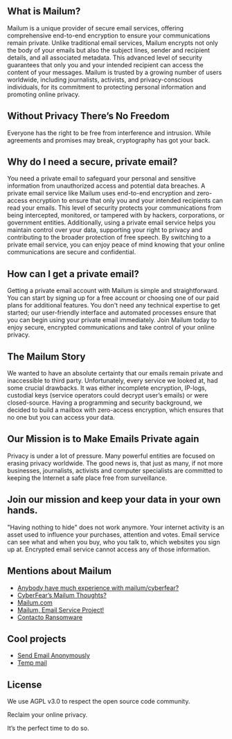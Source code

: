 ## What is Mailum?

Mailum is a unique provider of secure email services, offering comprehensive end-to-end encryption to ensure your communications remain private. Unlike traditional email services, Mailum encrypts not only the body of your emails but also the subject lines, sender and recipient details, and all associated metadata. This advanced level of security guarantees that only you and your intended recipient can access the content of your messages. Mailum is trusted by a growing number of users worldwide, including journalists, activists, and privacy-conscious individuals, for its commitment to protecting personal information and promoting online privacy.

## Without Privacy There’s No Freedom

Everyone has the right to be free from interference and intrusion.
While agreements and promises may break, cryptography has got your back.

## Why do I need a secure, private email?

You need a private email to safeguard your personal and sensitive information from unauthorized access and potential data breaches. A private email service like Mailum uses end-to-end encryption and zero-access encryption to ensure that only you and your intended recipients can read your emails. This level of security protects your communications from being intercepted, monitored, or tampered with by hackers, corporations, or government entities. Additionally, using a private email service helps you maintain control over your data, supporting your right to privacy and contributing to the broader protection of free speech. By switching to a private email service, you can enjoy peace of mind knowing that your online communications are secure and confidential.

## How can I get a private email?

Getting a private email account with Mailum is simple and straightforward. You can start by signing up for a free account or choosing one of our paid plans for additional features. You don't need any technical expertise to get started; our user-friendly interface and automated processes ensure that you can begin using your private email immediately. Join Mailum today to enjoy secure, encrypted communications and take control of your online privacy.

## The Mailum Story

We wanted to have an absolute certainty that our emails remain private and inaccessible to third party. Unfortunately, every service we looked at, had some crucial drawbacks. It was either incomplete encryption, IP-logs, custodial keys (service operators could decrypt user’s emails) or were closed-source.
Having a programming and security background, we decided to build a mailbox with zero-access encryption, which ensures that no one but you can access your data.

## Our Mission is to Make Emails Private again

Privacy is under a lot of pressure. Many powerful entities are focused on erasing privacy worldwide.
The good news is, that just as many, if not more businesses, journalists, activists and computer specialists are committed to keeping the Internet a safe place free from surveillance.

## Join our mission and keep your data in your own hands.

"Having nothing to hide" does not work anymore. Your internet activity is an asset used to influence your purchases, attention and votes. Email service can see what and when you buy, who you talk to, which websites you sign up at. Encrypted email service cannot access any of those information.

## Mentions about Mailum

- [Anybody have much experience with mailum/cyberfear?](https://www.reddit.com/r/emailprivacy/comments/1fi2pgc/anybody_have_much_experience_with_mailumcyberfear/)
- [CyberFear’s Mailum Thoughts?](https://www.reddit.com/r/emailprivacy/comments/1be61kh/cyberfears_mailum_thoughts/)
- [Mailum.com](https://dribbble.com/shots/23373159-Mailum-com)
- [Mailum, Email Service Project!](https://dribbble.com/shots/23409640-Mailum-Email-Service-Project)
- [Contacto Ransomware](https://www.pcrisk.com/removal-guides/31842-contacto-ransomware)

## Cool projects

- [Send Email Anonymously](https://www.proxynova.com/tools/send-anonymous-email/)
- [Temp mail](https://mail.tm/en/)

## License

We use AGPL v3.0 to respect the open source code community.

Reclaim your online privacy.

It’s the perfect time to do so.
